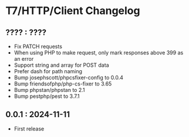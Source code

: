 # T7/HTTP/Client Changelog

## ???? : ????
- Fix PATCH requests
- When using PHP to make request, only mark responses above 399 as an error
- Support string and array for POST data
- Prefer dash for path naming
- Bump josephscott/phpcsfixer-config to 0.0.4
- Bump friendsofphp/php-cs-fixer to 3.65
- Bump phpstan/phpstan to 2.1
- Bump pestphp/pest to 3.7.1

## 0.0.1 : 2024-11-11
- First release
